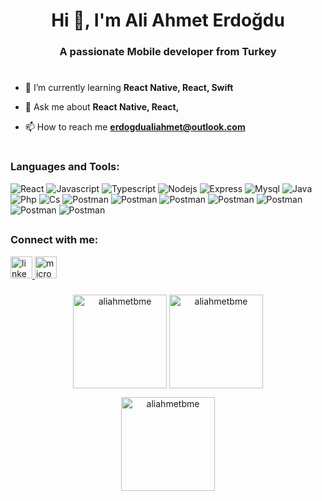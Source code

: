 </div>


<h1 align="center">Hi 👋, I'm Ali Ahmet Erdoğdu</h1>
<h3 align="center">A passionate Mobile developer from Turkey</h3>


#
- 🌱 I’m currently learning **React Native, React, Swift**

- 💬 Ask me about **React Native, React,**

- 📫 How to reach me **erdogdualiahmet@outlook.com**
#
 

<h3 align="left"> Languages and Tools:</h3>
<p align="left"> 
<img src="https://skillicons.dev/icons?i=react" title="React">
<img src="https://skillicons.dev/icons?i=javascript" title="Javascript">
<img src="https://skillicons.dev/icons?i=firebase" title="Typescript">
<img src="https://skillicons.dev/icons?i=matlab" title="Nodejs">
<img src="https://skillicons.dev/icons?i=git" title="Express">
<img src="https://skillicons.dev/icons?i=swift" title="Mysql">
<img src="https://skillicons.dev/icons?i=java" title="Java">
<img src="https://skillicons.dev/icons?i=python" title="Php">
<img src="https://skillicons.dev/icons?i=cs" title="Cs">
<img src="https://skillicons.dev/icons?i=postman" title="Postman">
<img src="https://skillicons.dev/icons?i=dart" title="Postman">
<img src="https://skillicons.dev/icons?i=flutter" title="Postman">
<img src="https://skillicons.dev/icons?i=redux" title="Postman">
<img src="https://skillicons.dev/icons?i=github" title="Postman">
<img src="https://skillicons.dev/icons?i=latex" title="Postman">
<img src="https://skillicons.dev/icons?i=kotlin" title="Postman">

 

 ##

<h3 align="left"> Connect with me:</h3>
<p align="left">
<a href="https://www.linkedin.com/in/ali-ahmet-erdogdu/" target="_blank">
<img src="https://img.shields.io/static/v1?message=LinkedIn&logo=linkedin&label=&color=0077B5&logoColor=white&labelColor=&style=for-the-badge" height="35" alt="linkedin logo"  />
</a>

<a href="erdogdualiahmet@outlook.com" target="_blank">
<img src="https://img.shields.io/static/v1?message=Outlook&logo=microsoft-outlook&label=&color=0078D4&logoColor=white&labelColor=&style=for-the-badge" height="35" alt="microsoft-outlook logo"  />
</a>


###

<div align="center">


<img align="center" height=150 src="https://github-readme-stats.vercel.app/api/top-langs?username=aliahmetbme&show_icons=true&locale=en&layout=compact&theme=react" alt="aliahmetbme" height="150" />

<img align="center" height=150 src="https://github-readme-stats.vercel.app/api?username=aliahmetbme&show_icons=true&locale=en&theme=react" alt="aliahmetbme" />
 

<p><img align="center" height=150 src="https://github-readme-streak-stats.herokuapp.com/?user=aliahmetbme&theme=react" alt="aliahmetbme" /></p>

</div>

###

